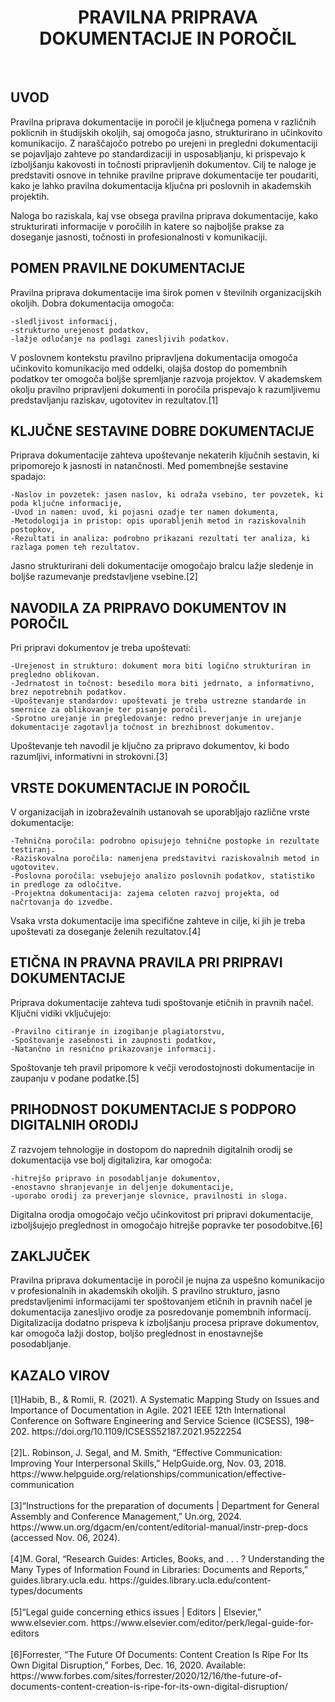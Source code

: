 <h1 align="center">PRAVILNA PRIPRAVA DOKUMENTACIJE IN POROČIL</h1> 
<br>

## UVOD

Pravilna priprava dokumentacije in poročil je ključnega pomena v različnih poklicnih in študijskih okoljih, saj omogoča jasno, strukturirano in učinkovito komunikacijo. Z naraščajočo potrebo po urejeni in pregledni dokumentaciji se pojavljajo zahteve po standardizaciji in usposabljanju, ki prispevajo k izboljšanju kakovosti in točnosti pripravljenih dokumentov. Cilj te naloge je predstaviti osnove in tehnike pravilne priprave dokumentacije ter poudariti, kako je lahko pravilna dokumentacija ključna pri poslovnih in akademskih projektih.

Naloga bo raziskala, kaj vse obsega pravilna priprava dokumentacije, kako strukturirati informacije v poročilih in katere so najboljše prakse za doseganje jasnosti, točnosti in profesionalnosti v komunikaciji.
## POMEN PRAVILNE DOKUMENTACIJE

Pravilna priprava dokumentacije ima širok pomen v številnih organizacijskih okoljih. Dobra dokumentacija omogoča:

    -sledljivost informacij,
    -strukturno urejenost podatkov,
    -lažje odločanje na podlagi zanesljivih podatkov.

V poslovnem kontekstu pravilno pripravljena dokumentacija omogoča učinkovito komunikacijo med oddelki, olajša dostop do pomembnih podatkov ter omogoča boljše spremljanje razvoja projektov. V akademskem okolju pravilno pripravljeni dokumenti in poročila prispevajo k razumljivemu predstavljanju raziskav, ugotovitev in rezultatov.[1]
## KLJUČNE SESTAVINE DOBRE DOKUMENTACIJE

Priprava dokumentacije zahteva upoštevanje nekaterih ključnih sestavin, ki pripomorejo k jasnosti in natančnosti. Med pomembnejše sestavine spadajo:

    -Naslov in povzetek: jasen naslov, ki odraža vsebino, ter povzetek, ki poda ključne informacije,
    -Uvod in namen: uvod, ki pojasni ozadje ter namen dokumenta,
    -Metodologija in pristop: opis uporabljenih metod in raziskovalnih postopkov,
    -Rezultati in analiza: podrobno prikazani rezultati ter analiza, ki razlaga pomen teh rezultatov.

Jasno strukturirani deli dokumentacije omogočajo bralcu lažje sledenje in boljše razumevanje predstavljene vsebine.[2]
## NAVODILA ZA PRIPRAVO DOKUMENTOV IN POROČIL

Pri pripravi dokumentov je treba upoštevati:

    -Urejenost in strukturo: dokument mora biti logično strukturiran in pregledno oblikovan.
    -Jedrnatost in točnost: besedilo mora biti jedrnato, a informativno, brez nepotrebnih podatkov.
    -Upoštevanje standardov: upoštevati je treba ustrezne standarde in smernice za oblikovanje ter pisanje poročil.
    -Sprotno urejanje in pregledovanje: redno preverjanje in urejanje dokumentacije zagotavlja točnost in brezhibnost dokumentov.

Upoštevanje teh navodil je ključno za pripravo dokumentov, ki bodo razumljivi, informativni in strokovni.[3]
## VRSTE DOKUMENTACIJE IN POROČIL

V organizacijah in izobraževalnih ustanovah se uporabljajo različne vrste dokumentacije:

    -Tehnična poročila: podrobno opisujejo tehnične postopke in rezultate testiranj.
    -Raziskovalna poročila: namenjena predstavitvi raziskovalnih metod in ugotovitev.
    -Poslovna poročila: vsebujejo analizo poslovnih podatkov, statistiko in predloge za odločitve.
    -Projektna dokumentacija: zajema celoten razvoj projekta, od načrtovanja do izvedbe.

Vsaka vrsta dokumentacije ima specifične zahteve in cilje, ki jih je treba upoštevati za doseganje želenih rezultatov.[4]
## ETIČNA IN PRAVNA PRAVILA PRI PRIPRAVI DOKUMENTACIJE

Priprava dokumentacije zahteva tudi spoštovanje etičnih in pravnih načel. Ključni vidiki vključujejo:

    -Pravilno citiranje in izogibanje plagiatorstvu,
    -Spoštovanje zasebnosti in zaupnosti podatkov,
    -Natančno in resnično prikazovanje informacij.

Spoštovanje teh pravil pripomore k večji verodostojnosti dokumentacije in zaupanju v podane podatke.[5]
## PRIHODNOST DOKUMENTACIJE S PODPORO DIGITALNIH ORODIJ

Z razvojem tehnologije in dostopom do naprednih digitalnih orodij se dokumentacija vse bolj digitalizira, kar omogoča:

    -hitrejšo pripravo in posodabljanje dokumentov,
    -enostavno shranjevanje in deljenje dokumentacije,
    -uporabo orodij za preverjanje slovnice, pravilnosti in sloga.

Digitalna orodja omogočajo večjo učinkovitost pri pripravi dokumentacije, izboljšujejo preglednost in omogočajo hitrejše popravke ter posodobitve.[6]
## ZAKLJUČEK

Pravilna priprava dokumentacije in poročil je nujna za uspešno komunikacijo v profesionalnih in akademskih okoljih. S pravilno strukturo, jasno predstavljenimi informacijami ter spoštovanjem etičnih in pravnih načel je dokumentacija zanesljivo orodje za posredovanje pomembnih informacij. Digitalizacija dodatno prispeva k izboljšanju procesa priprave dokumentov, kar omogoča lažji dostop, boljšo preglednost in enostavnejše posodabljanje.



<h2>KAZALO VIROV</h2>
[1]Habib, B., & Romli, R. (2021). A Systematic Mapping Study on Issues and Importance of Documentation in Agile. 2021 IEEE 12th International Conference on Software Engineering and Service Science (ICSESS), 198–202. https://doi.org/10.1109/ICSESS52187.2021.9522254
<br><br>
[2]L. Robinson, J. Segal, and M. Smith, “Effective Communication: Improving Your Interpersonal Skills,” HelpGuide.org, Nov. 03, 2018. https://www.helpguide.org/relationships/communication/effective-communication
<br><br>
[3]“Instructions for the preparation of documents | Department for General Assembly and Conference Management,” Un.org, 2024. https://www.un.org/dgacm/en/content/editorial-manual/instr-prep-docs (accessed Nov. 06, 2024).
<br><br>
[4]M. Goral, “Research Guides: Articles, Books, and . . . ? Understanding the Many Types of Information Found in Libraries: Documents and Reports,” guides.library.ucla.edu. https://guides.library.ucla.edu/content-types/documents
<br><br>
[5]“Legal guide concerning ethics issues | Editors | Elsevier,” www.elsevier.com. https://www.elsevier.com/editor/perk/legal-guide-for-editors
<br><br>
[6]Forrester, “The Future Of Documents: Content Creation Is Ripe For Its Own Digital Disruption,” Forbes, Dec. 16, 2020. Available: https://www.forbes.com/sites/forrester/2020/12/16/the-future-of-documents-content-creation-is-ripe-for-its-own-digital-disruption/












